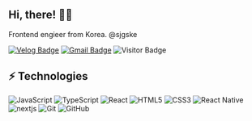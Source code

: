 ## Hi, there! 👋🏼

Frontend engieer from Korea. @sjgske

[![Velog Badge](https://img.shields.io/badge/-@sjgske-03a57a?style=flat-square&labelColor=000000&logo=Velog&link=https://velog.io/@sjgske)](https://velog.io/@sjgske)
[![Gmail Badge](https://img.shields.io/badge/-eksgjs3847@gmail.com-c14438?style=flat-square&logo=Gmail&logoColor=white&link=mailto:eksgjs3847@gmail.com)](mailto:eksgjs3847@gmail.com)
![Visitor Badge](https://visitor-badge.laobi.icu/badge?page_id=sjgske.sjgske)

## ⚡ Technologies

![JavaScript](https://img.shields.io/badge/-JavaScript-black?style=flat-square&logo=javascript)
![TypeScript](https://img.shields.io/badge/-TypeScript-black?style=flat-square&logo=typescript)
![React](https://img.shields.io/badge/-React-black?style=flat-square&logo=react)
![HTML5](https://img.shields.io/badge/-HTML5-E34F26?style=flat-square&logo=html5&logoColor=white)
![CSS3](https://img.shields.io/badge/-CSS3-1572B6?style=flat-square&logo=css3)
![React Native](https://img.shields.io/badge/-ReactNative-black?style=flat-square&logo=react)
![nextjs](https://img.shields.io/badge/-nextjs-black?style=flat-square&logo=nextjs)
![Git](https://img.shields.io/badge/-Git-black?style=flat-square&logo=git)
![GitHub](https://img.shields.io/badge/-GitHub-181717?style=flat-square&logo=github)
